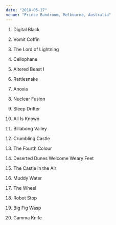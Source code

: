 ```yaml
---
date: "2018-05-27"
venue: "Prince Bandroom, Melbourne, Australia"
---
```


 1. Digital Black

 2. Vomit Coffin

 3. The Lord of Lightning

 4. Cellophane

 5. Altered Beast I

 6. Rattlesnake

 7. Anoxia

 8. Nuclear Fusion

 9. Sleep Drifter

10. All Is Known

11. Billabong Valley

12. Crumbling Castle

13. The Fourth Colour

14. Deserted Dunes Welcome Weary Feet

15. The Castle in the Air

16. Muddy Water

17. The Wheel

18. Robot Stop

19. Big Fig Wasp

20. Gamma Knife


